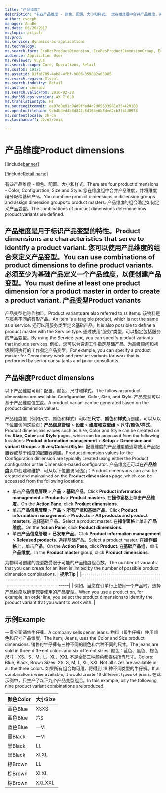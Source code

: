 ```yaml
---
title: "产品维度"
description: "有四产品维度 - 颜色、配置、大小和样式。 您在维度组中合并产品维度，并将维度组分配给基础产品。 产品维度的组合确定如何定义产品变型。"
author: cvocph
manager: AnnBe
ms.date: 06/20/2017
ms.topic: article
ms.prod: 
ms.service: dynamics-ax-applications
ms.technology: 
ms.search.form: EcoResProductDimension, EcoResProductDimensionGroup, EcoResProductMasterDimension, RetailEcoResColor, RetailEcoResSize, RetailEcoResStyle
audience: Application User
ms.reviewer: yuyus
ms.search.scope: Core, Operations, Retail
ms.custom: 19171
ms.assetid: 81fa3709-4ab8-4fbf-9806-359892a05985
ms.search.region: Global
ms.search.industry: Retail
ms.author: conradv
ms.search.validFrom: 2016-02-28
ms.dyn365.ops.version: AX 7.0.0
ms.translationtype: HT
ms.sourcegitcommit: ea07d8e91c94d9fdad4c2d05533981e254420188
ms.openlocfilehash: 9cb4bded4b8d841c6d164e6b8ded2cb3fb4d0978
ms.contentlocale: zh-cn
ms.lasthandoff: 02/07/2018

---
```


# <a name="product-dimensions"></a><span data-ttu-id="21cd6-105">产品维度</span><span class="sxs-lookup"><span data-stu-id="21cd6-105">Product dimensions</span></span>

[!include[banner](../includes/banner.md)]

[!include[Retail name](../includes/retail-name.md)]


<span data-ttu-id="21cd6-106">有四产品维度 - 颜色、配置、大小和样式。</span><span class="sxs-lookup"><span data-stu-id="21cd6-106">There are four product dimensions -  Color, Configuration, Size and Style.</span></span> <span data-ttu-id="21cd6-107">您在维度组中合并产品维度，并将维度组分配给基础产品。</span><span class="sxs-lookup"><span data-stu-id="21cd6-107">You combine product dimensions in dimension groups and assign dimension groups to product masters.</span></span> <span data-ttu-id="21cd6-108">产品维度的组合确定如何定义产品变型。</span><span class="sxs-lookup"><span data-stu-id="21cd6-108">The combinations of product dimensions determine how product variants are defined.</span></span>

<span data-ttu-id="21cd6-109">产品维度是用于标识产品变型的特性。</span><span class="sxs-lookup"><span data-stu-id="21cd6-109">Product dimensions are characteristics that serve to identify a product variant.</span></span> <span data-ttu-id="21cd6-110">您可以使用产品维度的组合来定义产品变型。</span><span class="sxs-lookup"><span data-stu-id="21cd6-110">You can use combinations of product dimensions to define product variants.</span></span> <span data-ttu-id="21cd6-111">必须至少为基础产品定义一个产品维度，以便创建产品变型。</span><span class="sxs-lookup"><span data-stu-id="21cd6-111">You must define at least one product dimension for a product master in order to create a product variant.</span></span>
<span data-ttu-id="21cd6-112">产品变型</span><span class="sxs-lookup"><span data-stu-id="21cd6-112">Product variants</span></span>
----------------

<span data-ttu-id="21cd6-113">产品变型也称作物料。</span><span class="sxs-lookup"><span data-stu-id="21cd6-113">Product variants are also referred to as items.</span></span> <span data-ttu-id="21cd6-114">该物料是与服务不同的有形产品。</span><span class="sxs-lookup"><span data-stu-id="21cd6-114">An item is a tangible product, which is not the same as a service.</span></span> <span data-ttu-id="21cd6-115">还可以用服务类型定义基础产品。</span><span class="sxs-lookup"><span data-stu-id="21cd6-115">It is also possible to define a product master with the Service type.</span></span> <span data-ttu-id="21cd6-116">通过使用“服务”类型，可以指定包括服务的产品变型。</span><span class="sxs-lookup"><span data-stu-id="21cd6-116">By using the Service type, you can specify product variants that include services.</span></span> <span data-ttu-id="21cd6-117">例如，您可以为咨询工作指定基础产品，为高级顾问和初级顾问执行的工作指定产品变型。</span><span class="sxs-lookup"><span data-stu-id="21cd6-117">For example, you can specify a product master for Consultancy work and product variants for work that is performed by senior consultants and junior consultants.</span></span>

## <a name="product-dimensions"></a><span data-ttu-id="21cd6-118">产品维度</span><span class="sxs-lookup"><span data-stu-id="21cd6-118">Product dimensions</span></span>
<span data-ttu-id="21cd6-119">以下产品维度可用：配置、颜色、尺寸和样式。</span><span class="sxs-lookup"><span data-stu-id="21cd6-119">The following product dimensions are available: Configuration, Color, Size, and Style.</span></span> <span data-ttu-id="21cd6-120">产品变型可以基于产品维度值生成。</span><span class="sxs-lookup"><span data-stu-id="21cd6-120">A product variant can be generated based on the product dimension values.</span></span>

<span data-ttu-id="21cd6-121">产品维度值（例如尺寸、颜色和样式）可以在**尺寸**、**颜色**和**样式**页创建，可以从以下位置访问这些页：**产品信息管理** &gt; **设置** &gt; **维度和变型组** &gt; **尺寸/颜色/样式**。</span><span class="sxs-lookup"><span data-stu-id="21cd6-121">Product dimensions values such as Size, Color and Style can be created on the **Size**, **Color** and **Style** pages, which can be accessed from the following locations: **Product information management** &gt; **Setup** &gt; **Dimension and variant Groups** &gt; **Sizes/Colors/Styles**.</span></span> <span data-ttu-id="21cd6-122">配置维度的产品维度值通常使用产品配置器或基于维度的配置器创建。</span><span class="sxs-lookup"><span data-stu-id="21cd6-122">Product dimension values for the Configuration dimension are typically created using either the Product configurator or the Dimension-based configurator.</span></span> <span data-ttu-id="21cd6-123">产品维度还可以在**产品维度**页中创建和维护，可从以下位置访问该页：</span><span class="sxs-lookup"><span data-stu-id="21cd6-123">Product dimensions can also be created and maintained on the **Product dimensions** page, which can be accessed from the following locations:</span></span>
-   <span data-ttu-id="21cd6-124">单击**产品信息管理** &gt; **产品** &gt; **基础产品**。</span><span class="sxs-lookup"><span data-stu-id="21cd6-124">Click **Product information management** &gt; **Products** &gt; **Product masters**.</span></span> <span data-ttu-id="21cd6-125">在**操作窗格**上单击**产品维度**。</span><span class="sxs-lookup"><span data-stu-id="21cd6-125">On the **Action Pane**, click **Product dimensions**.</span></span>
-   <span data-ttu-id="21cd6-126">单击**产品信息管理** &gt; **产品** &gt; **所有产品和基础产品**。</span><span class="sxs-lookup"><span data-stu-id="21cd6-126">Click **Product information management** &gt; **Products** &gt; **All products and product masters**.</span></span> <span data-ttu-id="21cd6-127">选择基础产品。</span><span class="sxs-lookup"><span data-stu-id="21cd6-127">Select a product master.</span></span> <span data-ttu-id="21cd6-128">在**操作窗格**上单击**产品维度**。</span><span class="sxs-lookup"><span data-stu-id="21cd6-128">On the **Action Pane**, click **Product dimensions**.</span></span>
-   <span data-ttu-id="21cd6-129">单击**产品信息管理** &gt; **已发布产品**。</span><span class="sxs-lookup"><span data-stu-id="21cd6-129">Click **Product information management** &gt; **Released products**.</span></span> <span data-ttu-id="21cd6-130">选择基础产品。</span><span class="sxs-lookup"><span data-stu-id="21cd6-130">Select a product master.</span></span> <span data-ttu-id="21cd6-131">在**操作窗格**上，单击**产品**。</span><span class="sxs-lookup"><span data-stu-id="21cd6-131">On the **Action Pane**, click **Product**.</span></span> <span data-ttu-id="21cd6-132">在**基础产品**组，单击**产品维度**。</span><span class="sxs-lookup"><span data-stu-id="21cd6-132">In the **Product master** group, click **Product dimensions**.</span></span>

<span data-ttu-id="21cd6-133">为物料可创建的变型数受限于可能的产品维度组合数。</span><span class="sxs-lookup"><span data-stu-id="21cd6-133">The number of variants that you can create for an item is limited by the number of possible product dimension combinations.</span></span>
| <span data-ttu-id="21cd6-134">**提示**</span><span class="sxs-lookup"><span data-stu-id="21cd6-134">**Tip**</span></span>                                                                                                                                              |
|------------------------------------------------------------------------------------------------------------------------------------------------------|
| <span data-ttu-id="21cd6-135">例如，当您在订单行上使用一个产品时，选择产品维度以确定您要使用的产品变型。</span><span class="sxs-lookup"><span data-stu-id="21cd6-135">When you use a product on, for example, an order line, you select the product dimensions to identify the product variant that you want to work with.</span></span> |

## <a name="example"></a><span data-ttu-id="21cd6-136">示例</span><span class="sxs-lookup"><span data-stu-id="21cd6-136">Example</span></span>
<span data-ttu-id="21cd6-137">一家公司销售牛仔裤。</span><span class="sxs-lookup"><span data-stu-id="21cd6-137">A company sells denim jeans.</span></span> <span data-ttu-id="21cd6-138">物料（即牛仔裤）使用颜色和尺寸产品维度。</span><span class="sxs-lookup"><span data-stu-id="21cd6-138">The item, Jeans, uses the Color and Size product dimensions.</span></span> <span data-ttu-id="21cd6-139">销售的牛仔裤有三种不同的颜色和六种不同的尺寸。</span><span class="sxs-lookup"><span data-stu-id="21cd6-139">The jeans are sold in three different colors and six different sizes.</span></span> <span data-ttu-id="21cd6-140">颜色：蓝色、黑色、棕色 尺寸：XS、S、M、L、XL、XXL 不是全部三种颜色都提供所有尺寸。</span><span class="sxs-lookup"><span data-stu-id="21cd6-140">Colors: Blue, Black, Brown Sizes: XS, S, M, L, XL, XXL Not all sizes are available in all the three colors.</span></span> <span data-ttu-id="21cd6-141">如果所有组合均可用，将得到 18 种不同类型的牛仔裤。</span><span class="sxs-lookup"><span data-stu-id="21cd6-141">If all combinations were available, it would create 18 different types of jeans.</span></span> <span data-ttu-id="21cd6-142">在此示例中，只生产了以下九个产品变型组合。</span><span class="sxs-lookup"><span data-stu-id="21cd6-142">In this example, only the following nine product variant combinations are produced.</span></span>

| <span data-ttu-id="21cd6-143">颜色</span><span class="sxs-lookup"><span data-stu-id="21cd6-143">Color</span></span> | <span data-ttu-id="21cd6-144">大小</span><span class="sxs-lookup"><span data-stu-id="21cd6-144">Size</span></span> |
|-------|------|
| <span data-ttu-id="21cd6-145">蓝色</span><span class="sxs-lookup"><span data-stu-id="21cd6-145">Blue</span></span>  | <span data-ttu-id="21cd6-146">XS</span><span class="sxs-lookup"><span data-stu-id="21cd6-146">XS</span></span>   |
| <span data-ttu-id="21cd6-147">蓝色</span><span class="sxs-lookup"><span data-stu-id="21cd6-147">Blue</span></span>  | <span data-ttu-id="21cd6-148">六</span><span class="sxs-lookup"><span data-stu-id="21cd6-148">S</span></span>    |
| <span data-ttu-id="21cd6-149">蓝色</span><span class="sxs-lookup"><span data-stu-id="21cd6-149">Blue</span></span>  | <span data-ttu-id="21cd6-150">一</span><span class="sxs-lookup"><span data-stu-id="21cd6-150">M</span></span>    |
| <span data-ttu-id="21cd6-151">黑</span><span class="sxs-lookup"><span data-stu-id="21cd6-151">Black</span></span> | <span data-ttu-id="21cd6-152">一</span><span class="sxs-lookup"><span data-stu-id="21cd6-152">M</span></span>    |
| <span data-ttu-id="21cd6-153">黑</span><span class="sxs-lookup"><span data-stu-id="21cd6-153">Black</span></span> | <span data-ttu-id="21cd6-154">L</span><span class="sxs-lookup"><span data-stu-id="21cd6-154">L</span></span>    |
| <span data-ttu-id="21cd6-155">黑</span><span class="sxs-lookup"><span data-stu-id="21cd6-155">Black</span></span> | <span data-ttu-id="21cd6-156">XL</span><span class="sxs-lookup"><span data-stu-id="21cd6-156">XL</span></span>   |
| <span data-ttu-id="21cd6-157">棕</span><span class="sxs-lookup"><span data-stu-id="21cd6-157">Brown</span></span> | <span data-ttu-id="21cd6-158">L</span><span class="sxs-lookup"><span data-stu-id="21cd6-158">L</span></span>    |
| <span data-ttu-id="21cd6-159">棕</span><span class="sxs-lookup"><span data-stu-id="21cd6-159">Brown</span></span> | <span data-ttu-id="21cd6-160">XL</span><span class="sxs-lookup"><span data-stu-id="21cd6-160">XL</span></span>   |
| <span data-ttu-id="21cd6-161">棕</span><span class="sxs-lookup"><span data-stu-id="21cd6-161">Brown</span></span> | <span data-ttu-id="21cd6-162">XXL</span><span class="sxs-lookup"><span data-stu-id="21cd6-162">XXL</span></span>  |







